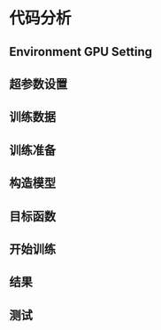 # 代码分析
 
## Environment GPU Setting
 
## 超参数设置
 
## 训练数据
 
## 训练准备
 
## 构造模型
 
## 目标函数
 
## 开始训练
 
## 结果
 
## 测试
